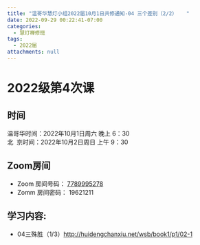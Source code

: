 ```yaml
---
title: "温哥华慧灯小组2022届10月1日共修通知-04 三个差别（2/2）   "
date: 2022-09-29 00:22:41-07:00
categories:
  - 慧灯禅修班
tags:
  - 2022届
attachments: null
---
```


# 2022级第4次课 

## 时间

温哥华时间：2022年10月1日周六 晚上 6：30  
北  京时间：2022年10月2日周日 上午 9：30

## Zoom房间

- Zoom 房间号码： [7789995278](https://us02web.zoom.us/j/7789995278?pwd=VjZmbWJFY2k2K0E5RVB2cTNIQmhqUT09)
- Zomm 房间密码： 19621211

## 学习内容:

- 04三殊胜（1/3）<http://huidengchanxiu.net/wsb/book1/p1/02-1>